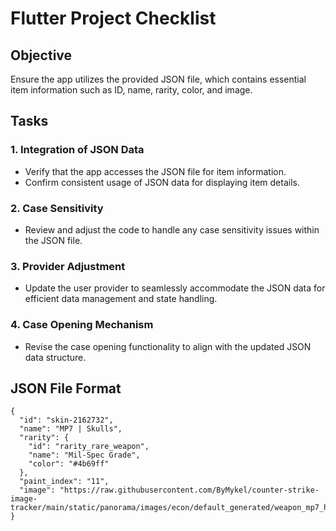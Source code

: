 # Flutter Project Checklist

## Objective

Ensure the app utilizes the provided JSON file, which contains essential item information such as ID, name, rarity, color, and image.

## Tasks

### 1. Integration of JSON Data

- Verify that the app accesses the JSON file for item information.
- Confirm consistent usage of JSON data for displaying item details.

### 2. Case Sensitivity

- Review and adjust the code to handle any case sensitivity issues within the JSON file.

### 3. Provider Adjustment

- Update the user provider to seamlessly accommodate the JSON data for efficient data management and state handling.

### 4. Case Opening Mechanism

- Revise the case opening functionality to align with the updated JSON data structure.

## JSON File Format

    {
      "id": "skin-2162732",
      "name": "MP7 | Skulls",
      "rarity": {
        "id": "rarity_rare_weapon",
        "name": "Mil-Spec Grade",
        "color": "#4b69ff"
      },
      "paint_index": "11",
      "image": "https://raw.githubusercontent.com/ByMykel/counter-strike-image-tracker/main/static/panorama/images/econ/default_generated/weapon_mp7_hy_skulls_light_png.png"
    }
